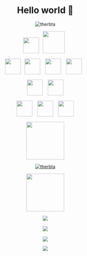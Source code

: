 

<h1 align="center"> Hello world 👋 </h1>

<p align="center">
  <img src="https://komarev.com/ghpvc/?username=therbta&label=Profile%20views&color=0e75b6&style=flat&show_icons=true&theme=radical" alt="therbta" />
</p>

<p align="center">
     <img src="https://www.php.net/images/logos/new-php-logo.svg" height="50">&nbsp;&nbsp;
     <img src="https://cdn.jsdelivr.net/gh/devicons/devicon/icons/mysql/mysql-original-wordmark.svg" height="70">&nbsp;&nbsp;
 </p>
 
 
<p align="center">
     <img src="https://cdn.jsdelivr.net/gh/devicons/devicon/icons/html5/html5-original.svg" height="50" />&nbsp;&nbsp;
     <img src="https://cdn.jsdelivr.net/gh/devicons/devicon/icons/css3/css3-original.svg" height="50" /> &nbsp;&nbsp;
     <img src="https://cdn.jsdelivr.net/gh/devicons/devicon/icons/bootstrap/bootstrap-plain-wordmark.svg" height="50" /> &nbsp;&nbsp;
     <img src="https://cdn.jsdelivr.net/gh/devicons/devicon/icons/tailwindcss/tailwindcss-plain.svg" height="50" /> &nbsp;&nbsp;
 </p>
 
 <p align="center">
     <img src="https://cdn.jsdelivr.net/gh/devicons/devicon/icons/javascript/javascript-original.svg" height="50" /> &nbsp;&nbsp;
     <img src="https://cdn.jsdelivr.net/gh/devicons/devicon/icons/jquery/jquery-plain-wordmark.svg" height="50" /> 
 </p>
 
 <p align="center">
   <img src="https://cdn.jsdelivr.net/gh/devicons/devicon/icons/react/react-original-wordmark.svg" height="50" /> &nbsp;&nbsp;
    <img src="https://cdn.jsdelivr.net/gh/devicons/devicon/icons/redux/redux-original.svg" height="50" /> &nbsp;&nbsp;
    <img src="https://cdn.jsdelivr.net/gh/devicons/devicon/icons/nodejs/nodejs-original.svg" height="50" />
 </p>
 
 <p align="center">
   <img src="https://cdn.jsdelivr.net/gh/devicons/devicon/icons/amazonwebservices/amazonwebservices-plain-wordmark.svg" width="120">
 </p>
 

<p align="center">
  <a href="https://twitter.com/therbta" target="blank"><img src="https://img.shields.io/twitter/follow/therbta?logo=twitter&style=for-the-badge" alt="therbta" /></a>
</p>

<p align="center">
   <img src="https://img.shields.io/badge/code_style-prettier-ff69b4.svg" width="120">
</p>
   



<p align="center">
<img class="img" src="https://github-readme-stats.vercel.app/api/top-langs/?username=therbta&theme=radical&layout=compact" />
<br><br>
<img class="img" src="https://github-readme-stats.vercel.app/api?username=therbta&show_icons=true&theme=radical" />
<br><br>
<img class="img" src="https://github-readme-streak-stats.herokuapp.com?user=therbta&theme=radical&hide_border=false&date_format=M%20j%5B%2C%20Y%5D" />  
</p>

<p align="center"> <img src="https://activity-graph.herokuapp.com/graph?username=therbta&theme=xcode" /></div>

